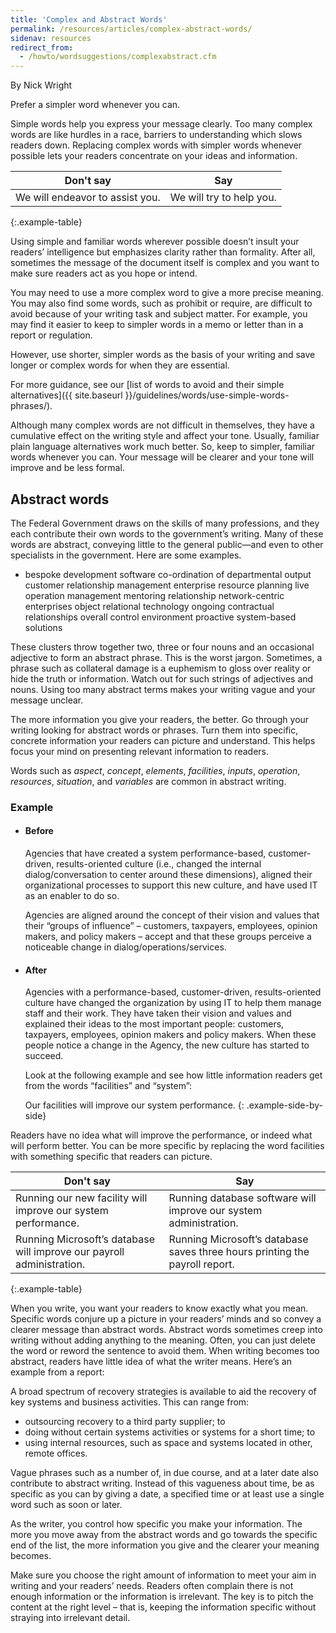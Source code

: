 ```yaml
---
title: 'Complex and Abstract Words'
permalink: /resources/articles/complex-abstract-words/
sidenav: resources
redirect_from:
  - /howto/wordsuggestions/complexabstract.cfm
---
```


By Nick Wright

Prefer a simpler word whenever you can.

Simple words help you express your message clearly. Too many complex words are like hurdles in a race, barriers to understanding which slows readers down. Replacing complex words with simpler words whenever possible lets your readers concentrate on your ideas and information.

Don't say | Say
--------- | ---
We will endeavor to assist you. | We will try to help you.
{:.example-table}

Using simple and familiar words wherever possible doesn’t insult your readers’ intelligence but emphasizes clarity rather than formality. After all, sometimes the message of the document itself is complex and you want to make sure readers act as you hope or intend.

You may need to use a more complex word to give a more precise meaning. You may also find some words, such as prohibit or require, are difficult to avoid because of your writing task and subject matter. For example, you may find it easier to keep to simpler words in a memo or letter than in a report or regulation.

However, use shorter, simpler words as the basis of your writing and save longer or complex words for when they are essential.

For more guidance, see our [list of words to avoid and their simple alternatives]({{ site.baseurl }}/guidelines/words/use-simple-words-phrases/).

Although many complex words are not difficult in themselves, they have a cumulative effect on the writing style and affect your tone. Usually, familiar plain language alternatives work much better. So, keep to simpler, familiar words whenever you can. Your message will be clearer and your tone will improve and be less formal.

## Abstract words

The Federal Government draws on the skills of many professions, and they each contribute their own words to the government’s writing. Many of these words are abstract, conveying little to the general public—and even to other specialists in the government. Here are some examples.

- bespoke development software
co-ordination of departmental output
customer relationship management
enterprise resource planning
live operation management
mentoring relationship
network-centric enterprises
object relational technology
ongoing contractual relationships
overall control environment
proactive system-based solutions

These clusters throw together two, three or four nouns and an occasional adjective to form an abstract phrase. This is the worst jargon. Sometimes, a phrase such as collateral damage is a euphemism to gloss over reality or hide the truth or information. Watch out for such strings of adjectives and nouns. Using too many abstract terms makes your writing vague and your message unclear.

The more information you give your readers, the better. Go through your writing looking for abstract words or phrases. Turn them into specific, concrete information your readers can picture and understand. This helps focus your mind on presenting relevant information to readers.

Words such as _aspect_, _concept_, _elements_, _facilities_, _inputs_, _operation_, _resources_, _situation_, and _variables_ are common in abstract writing.

### Example

* #### Before

  Agencies that have created a system performance-based, customer-driven, results-oriented culture (i.e., changed the internal dialog/conversation to center around these dimensions), aligned their organizational processes to support this new culture, and have used IT as an enabler to do so.

  Agencies are aligned around the concept of their vision and values that their “groups of influence” – customers, taxpayers, employees, opinion makers, and policy makers – accept and that these groups perceive a noticeable change in dialog/operations/services.

* #### After

  Agencies with a performance-based, customer-driven, results-oriented culture have changed the organization by using IT to help them manage staff and their work. They have taken their vision and values and explained their ideas to the most important people: customers, taxpayers, employees, opinion makers and policy makers. When these people notice a change in the Agency, the new culture has started to succeed.

  Look at the following example and see how little information readers get from the words “facilities” and “system”:

  Our facilities will improve our system performance.
{: .example-side-by-side}

Readers have no idea what will improve the performance, or indeed what will perform better. You can be more specific by replacing the word facilities with something specific that readers can picture.

Don't say | Say
--------- | ---
Running our new facility will improve our system performance. | Running database software will improve our system administration.
Running Microsoft’s database will improve our payroll administration. | Running Microsoft’s database saves three hours printing the payroll report.
{:.example-table}

When you write, you want your readers to know exactly what you mean. Specific words conjure up a picture in your readers’ minds and so convey a clearer message than abstract words. Abstract words sometimes creep into writing without adding anything to the meaning. Often, you can just delete the word or reword the sentence to avoid them. When writing becomes too abstract, readers have little idea of what the writer means. Here’s an example from a report:

A broad spectrum of recovery strategies is available to aid the recovery of key systems and business activities. This can range from:

- outsourcing recovery to a third party supplier; to
- doing without certain systems activities or systems for a short time; to
- using internal resources, such as space and systems located in other, remote offices.

Vague phrases such as a number of, in due course, and at a later date also contribute to abstract writing. Instead of this vagueness about time, be as specific as you can by giving a date, a specified time or at least use a single word such as soon or later.

As the writer, you control how specific you make your information. The more you move away from the abstract words and go towards the specific end of the list, the more information you give and the clearer your meaning becomes.

Make sure you choose the right amount of information to meet your aim in writing and your readers’ needs. Readers often complain there is not enough information or the information is irrelevant. The key is to pitch the content at the right level – that is, keeping the information specific without straying into irrelevant detail.
